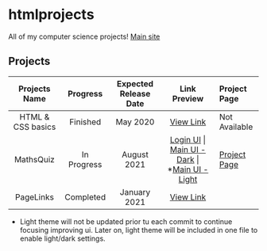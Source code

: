# htmlprojects
All of my computer science projects! [Main site](https://jerit3787.github.io/htmlprojects)

## Projects
| Projects Name | Progress | Expected Release Date | Link Preview | Project Page |
| :---: | :---: | :---: | :--------: | :--- |
| HTML & CSS basics | Finished | May 2020 | [View Link](https://jerit3787.github.io/htmlprojects/htmlncss-basics/index.html) | Not Available |
| MathsQuiz | In Progress | August 2021 | [Login UI](https://jerit3787.github.io/htmlprojects/mathsquiz) \| [Main UI - Dark](https://jerit3787.github.io/htmlprojects/mathsquiz/mainui/index.html) \| *[Main UI - Light](https://jerit3787.github.io/htmlprojects/mathsquiz/mainui/index%20-%20light.html) | [Project Page](http://www.mathsquiz.ml) |
| PageLinks | Completed | January 2021 | [View Link](https://jerit3787.github.io/htmlprojects/pagelinks) |
* Light theme will not be updated prior tu each commit to continue focusing improving ui. Later on, light theme will be included in one file to enable light/dark settings.
